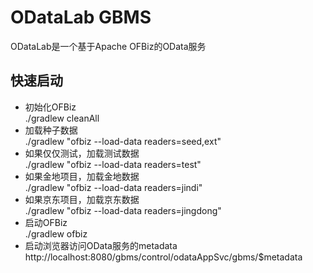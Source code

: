 # ODataLab GBMS
ODataLab是一个基于Apache OFBiz的OData服务

## 快速启动
+ 初始化OFBiz<br>./gradlew cleanAll
+ 加载种子数据<br>./gradlew "ofbiz --load-data readers=seed,ext"
+ 如果仅仅测试，加载测试数据<br>./gradlew "ofbiz --load-data readers=test"
+ 如果金地项目，加载金地数据<br>./gradlew "ofbiz --load-data readers=jindi"
+ 如果京东项目，加载京东数据<br>./gradlew "ofbiz --load-data readers=jingdong"
+ 启动OFBiz<br>./gradlew ofbiz
+ 启动浏览器访问OData服务的metadata<br>http://localhost:8080/gbms/control/odataAppSvc/gbms/$metadata
